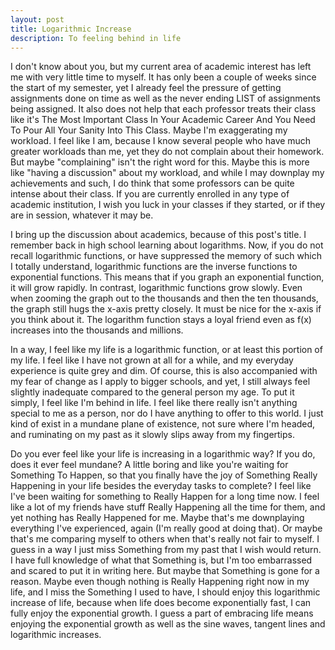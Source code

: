 ```yaml
---
layout: post
title: Logarithmic Increase
description: To feeling behind in life
---
```

I don't know about you, but my current area of academic interest has left me with very little time to myself. It has only been a couple of weeks since the start of my semester, yet I already feel the pressure of getting assignments done on time as well as the never ending LIST of assignments being assigned. It also does not help that each professor treats their class like it's The Most Important Class In Your Academic Career And You Need To Pour All Your Sanity Into This Class. Maybe I'm exaggerating my workload. I feel like I am, because I know several people who have much greater workloads than me, yet they do not complain about their homework. But maybe "complaining" isn't the right word for this. Maybe this is more like "having a discussion" about my workload, and while I may downplay my achievements and such, I do think that some professors can be quite intense about their class. If you are currently enrolled in any type of academic institution, I wish you luck in your classes if they started, or if they are in session, whatever it may be.

I bring up the discussion about academics, because of this post's title. I remember back in high school learning about logarithms. Now, if you do not recall logarithmic functions, or have suppressed the memory of such which I totally understand, logarithmic functions are the inverse functions to exponential functions. This means that if you graph an exponential function, it will grow rapidly. In contrast, logarithmic functions grow slowly. Even when zooming the graph out to the thousands and then the ten thousands, the graph still hugs the x-axis pretty closely. It must be nice for the x-axis if you think about it. The logarithm function stays a loyal friend even as f(x) increases into the thousands and millions.

In a way, I feel like my life is a logarithmic function, or at least this portion of my life. I feel like I have not grown at all for a while, and my everyday experience is quite grey and dim. Of course, this is also accompanied with my fear of change as I apply to bigger schools, and yet, I still always feel slightly inadequate compared to the general person my age. To put it simply, I feel like I'm behind in life. I feel like there really isn't anything special to me as a person, nor do I have anything to offer to this world. I just kind of exist in a mundane plane of existence, not sure where I'm headed, and ruminating on my past as it slowly slips away from my fingertips.

Do you ever feel like your life is increasing in a logarithmic way? If you do, does it ever feel mundane? A little boring and like you're waiting for Something To Happen, so that you finally have the joy of Something Really Happening in your life besides the everyday tasks to complete? I feel like I've been waiting for something to Really Happen for a long time now. I feel like a lot of my friends have stuff Really Happening all the time for them, and yet nothing has Really Happened for me. Maybe that's me downplaying everything I've experienced, again (I'm really good at doing that). Or maybe that's me comparing myself to others when that's really not fair to myself. I guess in a way I just miss Something from my past that I wish would return. I have full knowledge of what that Something is, but I'm too embarrassed and scared to put it in writing here. But maybe that Something is gone for a reason. Maybe even though nothing is Really Happening right now in my life, and I miss the Something I used to have, I should enjoy this logarithmic increase of life, because when life does become exponentially fast, I can fully enjoy the exponential growth. I guess a part of embracing life means enjoying the exponential growth as well as the sine waves, tangent lines and logarithmic increases.